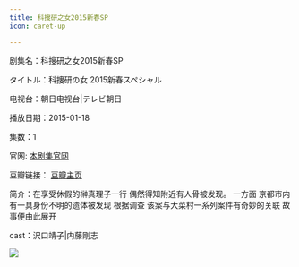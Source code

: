 ```yaml
---
title: 科搜研之女2015新春SP
icon: caret-up

---
```


剧集名：科搜研之女2015新春SP

タイトル：科捜研の女 2015新春スペシャル

电视台：朝日电视台|テレビ朝日

播放日期：2015-01-18

集数：1

官网: [本剧集官网](https://www.bs-asahi.co.jp/drama-story/thursday/202210281000/)

豆瓣链接： [豆瓣主页](https://movie.douban.com/subject/26342410/)


简介：在享受休假的榊真理子一行 偶然得知附近有人骨被发现。 一方面 京都市内有一具身份不明的遗体被发现 根据调查 该案与大菜村一系列案件有奇妙的关联 故事便由此展开 ​​​

cast：沢口靖子|内藤剛志

![](https://listpic.tsgsanjiao.com/sp/2015/2015ksyznsp.jpg)